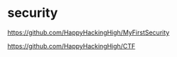 # security
https://github.com/HappyHackingHigh/MyFirstSecurity










https://github.com/HappyHackingHigh/CTF
